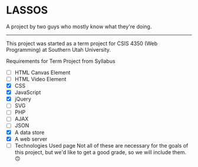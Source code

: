 # LASSOS

A project by two guys who mostly know what they're doing.

---
This project was started as a term project for CSIS 4350 (Web Programming) at Southern Utah University.

Requirements for Term Project from Syllabus
- [ ] HTML Canvas Element
- [ ] HTML Video Element
- [x] CSS
- [x] JavaScript
- [x] jQuery
- [ ] SVG
- [ ] PHP
- [ ] AJAX
- [ ] JSON
- [x] A data store
- [x] A web server
- [ ] Technologies Used page
Not all of these are necessary for the goals of this project, but we'd like to get a good grade, so we will include them. 🙃
